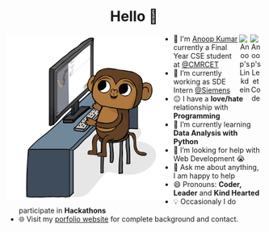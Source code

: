 <div align='center'><h1> Hello 👋</h1></div>
<div align="center">
<a href="https://leetcode.com/anoopjhaa/" target="_blank" rel="nofollow"><img align="right" alt="Anoop's LeetCode" width="22px" src="https://cdn.jsdelivr.net/npm/simple-icons@v3/icons/leetcode.svg" /></a><a href="https://www.linkedin.com/in/anoopjhaa" target="_blank" rel="nofollow"><img align="right" alt="Anoop's Linkdein" width="22px" src="https://cdn.jsdelivr.net/npm/simple-icons@v3/icons/linkedin.svg" /></a>
</div>

<img src='https://github.com/keshavsingh4522/keshavsingh4522/blob/master/Assets/Monkey_Kid_Coding.gif' align='left'>

- :school: I'm [Anoop Kumar](https://anoopjhaa.me/) currently a Final Year CSE student at <a href="https://cmrcet.ac.in/">@CMRCET  </a>
- 🔭 I’m currently working as SDE Intern <a href="https://www.siemens.com/">@Siemens  </a>
- :neutral_face: I have a **love/hate** relationship with **Programming**
- 🌱 I’m currently learning **Data Analysis with Python**
- 🤔 I’m looking for help with Web Development 😭
- 💬 Ask me about anything, I am happy to help
- 😄 Pronouns: **Coder, Leader** and **Kind Hearted**
- :bulb: Occasionaly I do participate in **Hackathons**
- 🌐 Visit my [porfolio website](https://anoopjhaa.me/) for complete background and contact.

<br />
<br />
